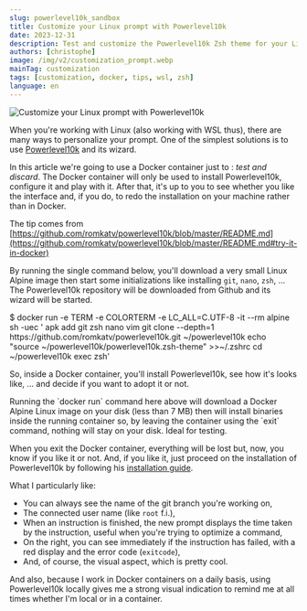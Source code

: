 ```yaml
---
slug: powerlevel10k_sandbox
title: Customize your Linux prompt with Powerlevel10k
date: 2023-12-31
description: Test and customize the Powerlevel10k Zsh theme for your Linux or WSL prompt in a safe Docker sandbox environment before committing to a full installation.
authors: [christophe]
image: /img/v2/customization_prompt.webp
mainTag: customization
tags: [customization, docker, tips, wsl, zsh]
language: en
---
```

![Customize your Linux prompt with Powerlevel10k](/img/v2/customization_prompt.webp)

When you're working with Linux (also working with WSL thus), there are many ways to personalize your prompt. One of the simplest solutions is to use [Powerlevel10k](https://github.com/romkatv/powerlevel10k) and its wizard.

In this article we're going to use a Docker container just to : *test and discard*.  The Docker container will only be used to install Powerlevel10k, configure it and play with it. After that, it's up to you to see whether you like the interface and, if you do, to redo the installation on your machine rather than in Docker.

The tip comes from [https://github.com/romkatv/powerlevel10k/blob/master/README.md](https://github.com/romkatv/powerlevel10k/blob/master/README.md#try-it-in-docker)

<!-- truncate -->

By running the single command below, you'll download a very small Linux Alpine image then start some initializations like installing `git`, `nano`, `zsh`, ... The Powerlevel10k repository will be downloaded from Github and its wizard will be started.

<Terminal>
$ docker run -e TERM -e COLORTERM -e LC_ALL=C.UTF-8 -it --rm alpine sh -uec '
  apk add git zsh nano vim
  git clone --depth=1 https://github.com/romkatv/powerlevel10k.git ~/powerlevel10k
  echo "source ~/powerlevel10k/powerlevel10k.zsh-theme" >>~/.zshrc
  cd ~/powerlevel10k
  exec zsh'
</Terminal>

So, inside a Docker container, you'll install Powerlevel10k, see how it's looks like, ... and decide if you want to adopt it or not.

<AlertBox variant="note" title="Everything is done in RAM; nothing on your disk">
Running the `docker run` command here above will download a Docker Alpine Linux image on your disk (less than 7 MB) then will install binaries inside the running container so, by leaving the container using the `exit` command, nothing will stay on your disk. Ideal for testing.

</AlertBox>

When you exit the Docker container, everything will be lost but, now, you know if you like it or not. And, if you like it, just proceed on the installation of Powerlevel10k by following his [installation guide](https://github.com/romkatv/powerlevel10k#installation).

What I particularly like:

* You can always see the name of the git branch you're working on,
* The connected user name (like `root` f.i.),
* When an instruction is finished, the new prompt displays the time taken by the instruction, useful when you're trying to optimize a command,
* On the right, you can see immediately if the instruction has failed, with a red display and the error code (`exitcode`),
* And, of course, the visual aspect, which is pretty cool.

And also, because I work in Docker containers on a daily basis, using Powerlevel10k locally gives me a strong visual indication to remind me at all times whether I'm local or in a container.